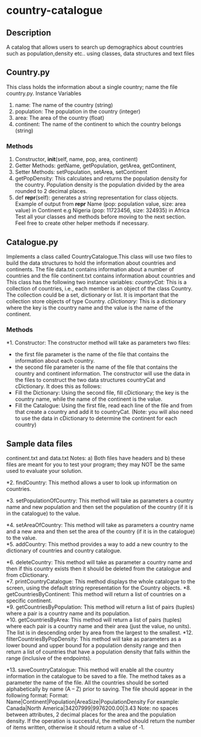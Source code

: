 # country-catalogue
## Description
A catalog that allows users to search up demographics about countries such as population,density etc.. using classes, data structures and text files
## Country.py
This class holds the information about a single country; name the file
country.py.
Instance Variables
1) name: The name of the country (string)
2) population: The population in the country (integer)
3) area: The area of the country (float)
4) continent: The name of the continent to which the country belongs (string)
### Methods
1) Constructor, __init__(self, name, pop, area, continent)  
2) Getter Methods: getName, getPopulation, getArea, getContinent,  
3) Setter Methods: setPopulation, setArea, setContinent
4) getPopDensity: This calculates and returns the population density for the country. Population
density is the population divided by the area rounded to 2 decimal places.
5) def __repr__(self): generates a string representation for class objects.  
Example of output from __repr__
Name (pop: population value, size: area value) in Continent
e.g Nigeria (pop: 11723456, size: 324935) in Africa
Test all your classes and methods before moving to the next section. Feel free to
create other helper methods if necessary.  

## Catalogue.py 
Implements a class called CountryCatalogue.This class will use two files to build the data structures to hold the information about countries and continents. The file data.txt contains information about a number of countries and the file
continent.txt contains information about countries and
This class has the following two instance variables:
*countryCat:* This is a collection of countries, i.e., each member is an object of the class Country.  
The collection could be a set, dictionary or list. It is important that the collection store objects of
type Country.
*cDictionary:* This is a dictionary where the key is the country name and the value is the name of
the continent.

### Methods
*1. Constructor: The constructor method will take as parameters two files:  
- the first file parameter is the name of the file that contains the information about each country.
- the second file parameter is the name of the file that contains the country and continent
information.
The constructor will use the data in the files to construct the two data structures countryCat  and
cDictionary.  It does this as follows:
- Fill the Dictionary:  Using the second file, fill cDictionary; the key is the country name, while the
name of the continent is the value.
- Fill the Catalogue: Using the first file, read each line of the file and from that create a country
and add it to countryCat. (Note: you will also need to use the data in cDictionary to determine
the continent for each country)  

## Sample data files
continent.txt and data.txt
Notes: a) Both files have headers and b) these files are meant for you to test your program; they
may NOT be the same used to evaluate your solution.

*2. findCountry: This method allows a user to look up information on countries.  

*3. setPopulationOfCountry: This method will take as parameters a country name and new population
and then set the population of the country (if it is in the catalogue) to the value. 

*4. setAreaOfCountry: This method will take as parameters a country name and a new area and then
set the area of the country (if it is in the catalogue) to the value.  
*5. addCountry: This method provides a way to add a new country to the dictionary of countries and
country catalogue. 
  
*6. deleteCountry: This method will take as parameter a country name and then if this country exists
then it should be deleted from the catalogue and from cDictionary.  
*7. printCountryCatalogue: This method displays the whole catalogue to the screen, using the default
string representation for the Country objects.
*8. getCountriesByContinent: This method will return a list of countries on a specific continent.  
*9. getCountriesByPopulation: This method will return a list of pairs (tuples) where a pair is a country
name and its population.  
*10. getCountriesByArea: This method will return a list of pairs (tuples) where each pair is a
country name and their area (just the value, no units).  The list is in descending order by
area from the largest to the smallest.
*12. filterCountriesByPopDensity: This method will take as parameters as a lower bound and
upper bound for a population density range and then return a list of countries that have a
population density that falls within the range (inclusive of the endpoints). 

*13. saveCountryCatalogue:  This method will enable all the country information in the catalogue
to be saved to a file. The method takes as a parameter the name of the file.  All the countries
should be sorted alphabetically by name (A – Z) prior to saving.  The file should appear in the
following format:
Format:  
Name|Continent|Population|AreaSize|PopulationDensity
For example: Canada|North America|34207999|9976200.00|3.43
Note: no spaces between attributes, 2 decimal places for the area and the population density. If
the operation is successful, the method should return the number of items written, otherwise it
should return a value of ‐1.  
